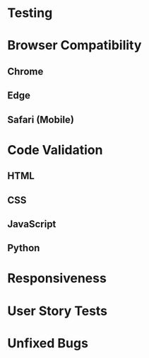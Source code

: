 # Testing

# Browser Compatibility

## Chrome

## Edge

## Safari (Mobile)

# Code Validation

## HTML

## CSS

## JavaScript

## Python

# Responsiveness

# User Story Tests

# Unfixed Bugs
